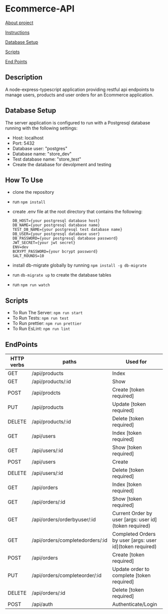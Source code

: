 # Ecommerce-API

[About project](#Description)

[Instructions](#How-To-Use)

[Database Setup](#Database-Setup)

[Scripts](#Scripts)

[End Points](#EndPoints)

## Description

A node-express-typescript application providing restful api endpoints to manage users, products and user orders for an Ecommerce application.

## Database Setup

The server application is configured to run with a Postgresql database running with the following settings:

- Host: localhost
- Port: 5432
- Database user: "postgres"
- Database name: "store_dev"
- Test database name: "store_test"
- Create the database for devolpment and testing

## How To Use

- clone the repository
- run `npm install`
- create .env file at the root directory that contains the following:

  ```text
  DB_HOST={your postgresql database host}
  DB_NAME={your postgresql database name}
  TEST_DB_NAME={your postgresql test database name}
  DB_USER={your postgresql database user}
  DB_PASSWORD={your postgresql database password}
  JWT_SECRET={your jwt secret}
  ENV=dev
  BCRYPT_PASSWORD={your bcrypt password}
  SALT_ROUNDS=10

  ```

- install db-migrate globally by running `npm install -g db-migrate`
- run `db-migrate up` to create the database tables
- run `npm run watch`

## Scripts

- To Run The Server:
`npm run start`
- To Run Tests:
`npm run test`
- To Run prettier:
`npm run prettier`
- To Run EsLint:
`npm run lint`

## EndPoints

| HTTP verbs | paths | Used for |
| ---------- | ----- | -------- |
| GET | /api/products | Index |
| GET | /api/products/:id | Show |
| POST | /api/prodcts | Create [token required] |
| PUT | /api/products | Update [token required] |
| DELETE | /api/products/:id | Delete [token required] |
| GET | /api/users | Index [token required] |
| GET | /api/users/:id | Show [token required] |
| POST | /api/users | Create |
| DELETE | /api/users/:id | Delete [token required] |
| GET | /api/orders | Index [token required]|
| GET | /api/orders/:id | Show [token required]|
| GET | /api/orders/orderbyuser/:id | Current Order by user [args: user id](token required) |
| GET | /api/orders/completedorders/:id | Completed Orders by user [args: user id](token required) |
| POST | /api/orders | Create [token required] |
| PUT | /api/orders/completeorder/:id | Update order to complete [token required] |
| DELETE | /api/orders/:id | Delete [token required] |
| POST | /api/auth | Authenticate/Login |
